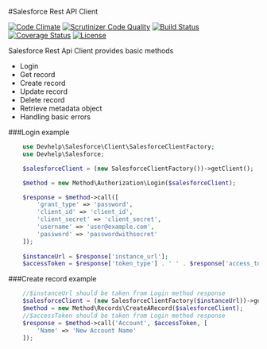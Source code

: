 #Salesforce Rest API Client

[![Code Climate](https://codeclimate.com/github/devhelp/salesforce-rest-api-client/badges/gpa.svg)](https://codeclimate.com/github/devhelp/salesforce-rest-api-client)
[![Scrutinizer Code Quality](https://scrutinizer-ci.com/g/devhelp/salesforce-rest-api-client/badges/quality-score.png?b=master)](https://scrutinizer-ci.com/g/devhelp/salesforce-rest-api-client/?branch=master)
[![Build Status](https://travis-ci.org/devhelp/salesforce-rest-api-client.svg)](https://travis-ci.org/devhelp/salesforce-rest-api-client)
[![Coverage Status](https://coveralls.io/repos/devhelp/salesforce-rest-api-client/badge.svg?branch=master&service=github)](https://coveralls.io/github/devhelp/salesforce-rest-api-client?branch=master)
[![License](http://img.shields.io/:license-mit-blue.svg)](http://doge.mit-license.org)


Salesforce Rest Api Client provides basic methods
* Login 
* Get record
* Create record
* Update record
* Delete record
* Retrieve metadata object
* Handling basic errors


###Login example

```php
    use Devhelp\Salesforce\Client\SalesforceClientFactory;
    use Devhelp\Salesforce;

    $salesforceClient = (new SalesforceClientFactory())->getClient();

    $method = new Method\Authorization\Login($salesforceClient);

    $response = $method->call([
        'grant_type' => 'password',
        'client_id' => 'client_id',
        'client_secret' => 'client_secret',
        'username' => 'user@example.com',
        'password' => 'passwordwithsecret'
    ]);
    
    $instanceUrl = $response['instance_url'];
    $accessToken = $response['token_type'] . ' ' . $response['access_token'];
```    

###Create record example

```php
    //$instanceUrl should be taken from Login method response 
    $salesforceClient = (new SalesforceClientFactory($instanceUrl))->getClient();
    $method = new Method\Records\CreateARecord($salesforceClient);
    //$accessToken should be taken from Login method response
    $response = $method->call('Account', $accessToken, [
        'Name' => 'New Account Name'
    ]);
```  
